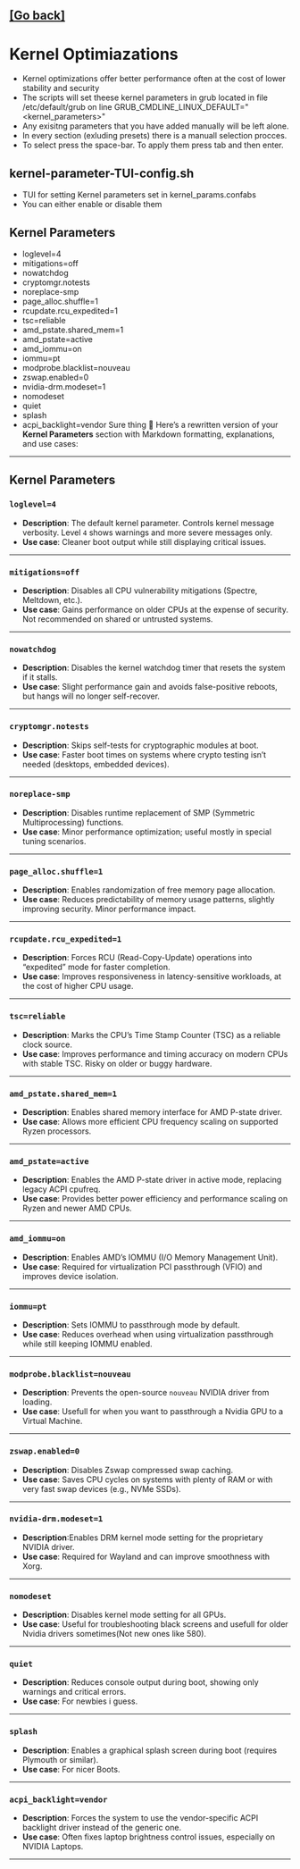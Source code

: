 ## [[Go back]](https://github.com/squidnose/Voidlinux-Post-Install-TUI/blob/main/scripts/0.Tools/0.info.md)
# Kernel Optimiazations
- Kernel optimizations offer better performance often at the cost of lower stability and security 
- The scripts will set theese kernel parameters in grub located in file /etc/default/grub on line GRUB_CMDLINE_LINUX_DEFAULT=" <kernel_parameters>"
- Any exisitng parameters that you have added manually will be left alone. 
- In every section (exluding presets) there is a manuall selection procces.
- To select press the space-bar. To apply them press tab and then enter. 


## kernel-parameter-TUI-config.sh
- TUI for setting Kernel parameters set in kernel_params.confabs
- You can either enable or disable them

## Kernel Parameters
- loglevel=4
- mitigations=off
- nowatchdog
- cryptomgr.notests
- noreplace-smp
- page_alloc.shuffle=1
- rcupdate.rcu_expedited=1
- tsc=reliable
- amd_pstate.shared_mem=1
- amd_pstate=active
- amd_iommu=on
- iommu=pt
- modprobe.blacklist=nouveau
- zswap.enabled=0
- nvidia-drm.modeset=1
- nomodeset
- quiet
- splash
- acpi_backlight=vendor
Sure thing 🚀 Here’s a rewritten version of your **Kernel Parameters** section with Markdown formatting, explanations, and use cases:

---

## Kernel Parameters

### `loglevel=4`

* **Description**: The default kernel parameter. Controls kernel message verbosity. Level `4` shows warnings and more severe messages only.
* **Use case**: Cleaner boot output while still displaying critical issues.

---

### `mitigations=off`

* **Description**: Disables all CPU vulnerability mitigations (Spectre, Meltdown, etc.).
* **Use case**: Gains performance on older CPUs at the expense of security. Not recommended on shared or untrusted systems.

---

### `nowatchdog`

* **Description**: Disables the kernel watchdog timer that resets the system if it stalls.
* **Use case**: Slight performance gain and avoids false-positive reboots, but hangs will no longer self-recover.

---

### `cryptomgr.notests`

* **Description**: Skips self-tests for cryptographic modules at boot.
* **Use case**: Faster boot times on systems where crypto testing isn’t needed (desktops, embedded devices).

---

### `noreplace-smp`

* **Description**: Disables runtime replacement of SMP (Symmetric Multiprocessing) functions.
* **Use case**: Minor performance optimization; useful mostly in special tuning scenarios.

---

### `page_alloc.shuffle=1`

* **Description**: Enables randomization of free memory page allocation.
* **Use case**: Reduces predictability of memory usage patterns, slightly improving security. Minor performance impact.

---

### `rcupdate.rcu_expedited=1`

* **Description**: Forces RCU (Read-Copy-Update) operations into “expedited” mode for faster completion.
* **Use case**: Improves responsiveness in latency-sensitive workloads, at the cost of higher CPU usage.

---

### `tsc=reliable`

* **Description**: Marks the CPU’s Time Stamp Counter (TSC) as a reliable clock source.
* **Use case**: Improves performance and timing accuracy on modern CPUs with stable TSC. Risky on older or buggy hardware.

---

### `amd_pstate.shared_mem=1`

* **Description**: Enables shared memory interface for AMD P-state driver.
* **Use case**: Allows more efficient CPU frequency scaling on supported Ryzen processors.

---

### `amd_pstate=active`

* **Description**: Enables the AMD P-state driver in active mode, replacing legacy ACPI cpufreq.
* **Use case**: Provides better power efficiency and performance scaling on Ryzen and newer AMD CPUs.

---

### `amd_iommu=on`

* **Description**: Enables AMD’s IOMMU (I/O Memory Management Unit).
* **Use case**: Required for virtualization PCI passthrough (VFIO) and improves device isolation.

---

### `iommu=pt`

* **Description**: Sets IOMMU to passthrough mode by default.
* **Use case**: Reduces overhead when using virtualization passthrough while still keeping IOMMU enabled.

---

### `modprobe.blacklist=nouveau`

* **Description**: Prevents the open-source `nouveau` NVIDIA driver from loading.
* **Use case**: Usefull for when you want to passthrough a Nvidia GPU to a Virtual Machine.

---

### `zswap.enabled=0`

* **Description**: Disables Zswap compressed swap caching.
* **Use case**: Saves CPU cycles on systems with plenty of RAM or with very fast swap devices (e.g., NVMe SSDs).

---

### `nvidia-drm.modeset=1`

* **Description**:Enables DRM kernel mode setting for the proprietary NVIDIA driver.
* **Use case**: Required for Wayland and can improve smoothness with Xorg.

---

### `nomodeset`

* **Description**: Disables kernel mode setting for all GPUs.
* **Use case**: Useful for troubleshooting black screens and usefull for older Nvidia drivers sometimes(Not new ones like 580).

---

### `quiet`

* **Description**: Reduces console output during boot, showing only warnings and critical errors.
* **Use case**: For newbies i guess.

---

### `splash`

* **Description**: Enables a graphical splash screen during boot (requires Plymouth or similar).
* **Use case**: For nicer Boots.

---

### `acpi_backlight=vendor`

* **Description**: Forces the system to use the vendor-specific ACPI backlight driver instead of the generic one.
* **Use case**: Often fixes laptop brightness control issues, especially on NVIDIA Laptops.

---

